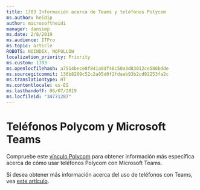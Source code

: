 ```yaml
---
title: 1703 Información acerca de Teams y teléfonos Polycom
ms.author: heidip
author: microsoftheidi
manager: dansimp
ms.date: 2/8/2019
ms.audience: ITPro
ms.topic: article
ROBOTS: NOINDEX, NOFOLLOW
localization_priority: Priority
ms.custom: 1703
ms.openlocfilehash: a7514bece0f841a0df46c50a3d83012ce586bdde
ms.sourcegitcommit: 136b8209c52c2a05d0f2fdaab93b2cd92253fa2c
ms.translationtype: HT
ms.contentlocale: es-ES
ms.lasthandoff: 06/07/2019
ms.locfileid: "34771287"
---
```

# <a name="polycom-phones-and-microsoft-teams"></a>Teléfonos Polycom y Microsoft Teams

Compruebe este [vínculo Polycom](http://www.polycom.com/content/dam/polycom/common/documents/faqs/polycom-phones-and-microsoft-teams-faq-enus.pdf) para obtener información más específica acerca de cómo usar teléfonos Polycom con Microsoft Teams.

Si desea obtener más información acerca del uso de teléfonos con Teams, vea [este artículo](https://docs.microsoft.com/microsoftteams/phones-for-teams).
